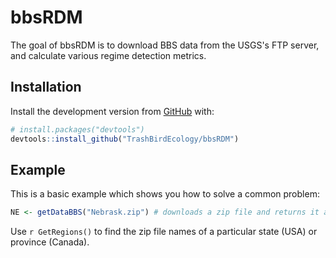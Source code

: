 # bbsRDM

The goal of bbsRDM is to download BBS data from the USGS's FTP server, and calculate various regime detection metrics. 

## Installation

Install the development version from [GitHub](https://github.com/) with:

``` r
# install.packages("devtools")
devtools::install_github("TrashBirdEcology/bbsRDM")
```
## Example

This is a basic example which shows you how to solve a common problem:

``` r
NE <- getDataBBS("Nebrask.zip") # downloads a zip file and returns it as a data.frame
```
Use `r GetRegions()` to find the zip file names of a particular state (USA) or province (Canada). 
